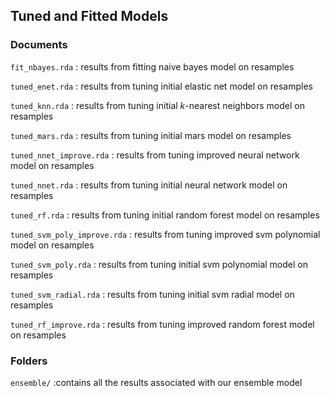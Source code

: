 ## Tuned and Fitted Models 

### Documents

`fit_nbayes.rda` : results from fitting naive bayes model on resamples 

`tuned_enet.rda` : results from tuning initial elastic net model on resamples 

`tuned_knn.rda` : results from tuning initial $k$-nearest neighbors model on resamples 

`tuned_mars.rda` : results from tuning initial mars model on resamples 

`tuned_nnet_improve.rda` : results from tuning improved neural network model on resamples 

`tuned_nnet.rda` : results from tuning initial neural network model on resamples 

`tuned_rf.rda` : results from tuning initial random forest model on resamples 

`tuned_svm_poly_improve.rda` : results from tuning improved svm polynomial model on resamples 

`tuned_svm_poly.rda` : results from tuning initial svm polynomial model on resamples 

`tuned_svm_radial.rda` : results from tuning initial svm radial model on resamples

`tuned_rf_improve.rda` : results from tuning improved random forest model on resamples 

### Folders

`ensemble/` :contains all the results associated with our ensemble model